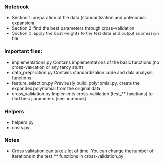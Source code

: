 ### Notebook
- Section 1: preparation of the data (standardization and polynomial expansion)
- Section 2: find the best parameters through cross-validation
- Section 3: apply the best weights to the test data and output submission file

### Important files:
- implementations.py
	Contains implementations of the basic functions (no cross-validation or any fancy stuff)
- data_preparation.py
	Contains standardization code and data analysis functions
- feature_selection.py
	Previously build_polynomial.py, create the expanded polynomial from the original data
- cross_validation.py
	Implements cross-validation (test_** functions) to find best parameters (see notebook)

### Helpers
- helpers.py
- costs.py

### Notes
- Cross validation can take a lot of time. You can change the number of iterations in the test_** functions in cross-validation.py
